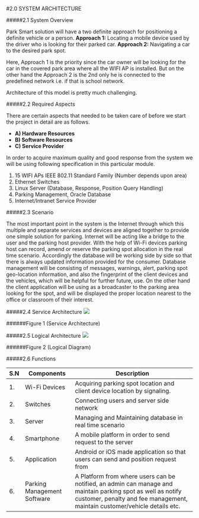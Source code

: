 #2.0 SYSTEM ARCHITECTURE

#####2.1 System Overview

Park Smart solution will have a two definite approach for positioning a definite vehicle or a person.
    <b>Approach 1:</b> Locating a mobile device used by the driver who is looking for their parked car.
    <b>Approach 2:</b> Navigating a car to the desired park spot.

 Here, Approach 1 is the priority since the car owner will be looking for the car in the covered park area where all the WIFI AP is installed. But on the other hand the Approach 2 is the 2nd only he is connected to the predefined network i.e. if that is school network.

Architecture of this model is pretty much challenging. 

#####2.2 Required Aspects

There are certain aspects that needed to be taken care of before we start the project in detail are as follows.
<ul>
  <li><b>A) Hardware Resources</b></li> 

 <li><b>B) Software Resources</b></li>

 <li><b>C) Service Provider</b></li>
</ul>
In order to acquire maximum quality and good response from the system we will be using following specification in this particular module.
<ol>
 <li>15 WIFI APs IEEE 802.11 Standard Family (Number depends upon area)</li>

 <li> Ethernet Switches</li>

 <li> Linux Server (Database, Response, Position Query Handling) </li>

<li> Parking Management, Oracle Database</li>

<li>Internet/Intranet Service Provider</li>
</ol>
#####2.3 Scenario

The most important point in the system is the Internet through which this multiple and separate services and devices are aligned together to provide one simple solution for parking.
Internet will be acting like a bridge to the user and the parking host provider.
With the help of Wi-Fi devices parking host can record, amend or reserve the parking spot allocation in the real time scenario. Accordingly the database will be working side by side so that there is always updated information provided for the consumer. Database management will be consisting of messages, warnings, alert, parking spot geo-location information, and also the fingerprint of the client devices and the vehicles, which will be helpful for further future, use. 
On the other hand the client application will be using as a broadcaster to the parking area looking for the spot, and will be displayed the proper location nearest to the office or classroom of their interest.

#####2.4 Service Architecture
![](http://users.metropolia.fi/~guyw/SWE/pic1.png)

######Figure 1 (Service Architecture)

#####2.5 Logical Architecture
![](http://users.metropolia.fi/~guyw/SWE/pic2.png)


######Figure 2 (Logical Diagram)

#####2.6 Functions


| S.N      | Components           | Description  |
| ------------- |-------------| -----|
| 1.     | Wi-Fi Devices    |  Acquiring parking spot location and client device location by signaling.|
| 2.      | Switches     |  Connecting users and server side network |
| 3. | Server     |  Managing and Maintaining database in real time scenario  |
| 4.     | Smartphone | A mobile platform in order to send request to the server|
| 5.      | Application| Android or iOS made application so that users can send and position request from |
| 6. | Parking Management Software | A Platform from where users can be notified, an admin can manage and maintain parking spot as well as notify customer, penalty and fee management, maintain customer/vehicle details etc.  |
